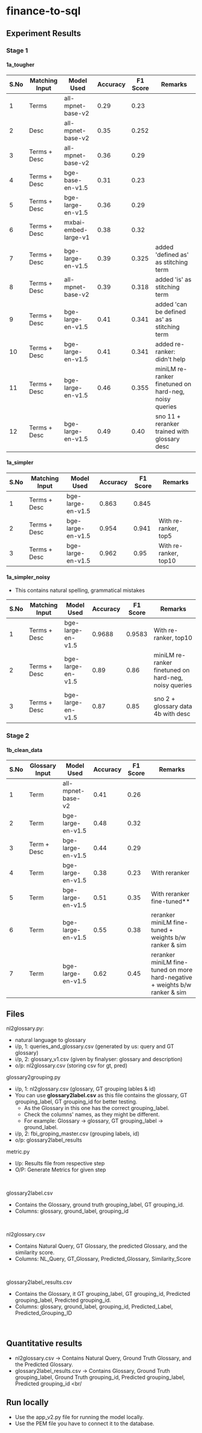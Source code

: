 # finance-to-sql

## Experiment Results
### Stage 1
#### 1a_tougher
| S.No | Matching Input       | Model Used           | Accuracy | F1 Score | Remarks |
|------|----------------------|----------------------|----------|----------|---------|
| 1    | Terms                | all-mpnet-base-v2    | 0.29     | 0.23     |         |
| 2    | Desc                 | all-mpnet-base-v2    | 0.35     | 0.252    |         |
| 3    | Terms + Desc         | all-mpnet-base-v2    | 0.36     | 0.29     |         |
| 4    | Terms + Desc         | bge-base-en-v1.5     | 0.31     | 0.23     |         |
| 5    | Terms + Desc         | bge-large-en-v1.5    | 0.36     | 0.29     |         |
| 6    | Terms + Desc         | mxbai-embed-large-v1 | 0.38     | 0.32     |         |
| 7    | Terms + Desc         | bge-large-en-v1.5    | 0.39     | 0.325    | added 'defined as' as stitching term |
| 8    | Terms + Desc         | all-mpnet-base-v2    | 0.39     | 0.318    | added 'is' as stitching term |
| 9    | Terms + Desc         | bge-large-en-v1.5    | 0.41     | 0.341    | added 'can be defined as' as stitching term |
| 10   | Terms + Desc         | bge-large-en-v1.5    | 0.41     | 0.341    | added re-ranker: didn't help |
| 11   | Terms + Desc         | bge-large-en-v1.5    | 0.46     | 0.355    | miniLM re-ranker finetuned on hard-neg, noisy queries |
| 12   | Terms + Desc         | bge-large-en-v1.5    | 0.49     | 0.40     | sno 11 + reranker trained with glossary desc |


#### 1a_simpler
| S.No | Matching Input       | Model Used           | Accuracy | F1 Score | Remarks |
|------|----------------------|----------------------|----------|----------|---------|
| 1    | Terms + Desc         | bge-large-en-v1.5    | 0.863    | 0.845    |         |
| 2    | Terms + Desc         | bge-large-en-v1.5    | 0.954    | 0.941    | With re-ranker, top5 |
| 3    | Terms + Desc         | bge-large-en-v1.5    | 0.962    | 0.95     | With re-ranker, top10 |

#### 1a_simpler_noisy  
- This contains natural spelling, grammatical mistakes

| S.No | Matching Input       | Model Used           | Accuracy | F1 Score | Remarks |
|------|----------------------|----------------------|----------|----------|---------|
| 1    | Terms + Desc         | bge-large-en-v1.5    | 0.9688   | 0.9583   | With re-ranker, top10 |
| 2    | Terms + Desc         | bge-large-en-v1.5    | 0.89     | 0.86   | miniLM re-ranker finetuned on hard-neg, noisy queries |
| 3    | Terms + Desc         | bge-large-en-v1.5    | 0.87     | 0.85   | sno 2 + glossary data 4b with desc |

### Stage 2
#### 1b_clean_data
| S.No | Glossary Input       | Model Used           | Accuracy | F1 Score | Remarks |
|------|----------------------|----------------------|----------|----------|---------|
| 1    | Term                 | all-mpnet-base-v2    | 0.41     | 0.26     |         |
| 2    | Term                 | bge-large-en-v1.5    | 0.48     | 0.32     |         |
| 3    | Term + Desc          | bge-large-en-v1.5    | 0.44     | 0.29     |         |
| 4    | Term                 | bge-large-en-v1.5    | 0.38     | 0.23     | With reranker |
| 5    | Term                 | bge-large-en-v1.5    | 0.51     | 0.35     | With reranker fine-tuned** |
| 6    | Term                 | bge-large-en-v1.5    | 0.55     | 0.38     | reranker miniLM fine-tuned + weights b/w ranker & sim |
| 7    | Term                 | bge-large-en-v1.5    | 0.62     | 0.45     | reranker miniLM fine-tuned on more hard-negative + weights b/w ranker & sim  |

## Files
nl2glossary.py: 
- natural language to glossary
- i/p, 1: queries_and_glossary.csv (generated by us: query and GT glossary)
- i/p, 2: glossary_v1.csv (given by finalyser: glossary and description)
- o/p: nl2glossary.csv (storing csv for gt, pred)

glossary2grouping.py
- i/p, 1: nl2glossary.csv (glossary, GT grouping lables & id)
- You can use **glossary2label.csv** as this file contains the glossary, GT grouping_label, GT grouping_id for better testing.
  - As the Glossary in this one has the correct grouping_label.
  - Check the columns' names, as they might be different.
  - For example: Glossary -> glossary, GT grouping_label -> ground_label. 
- i/p, 2: fbi_groping_master.csv (grouping labels, id)
- o/p: glossary2label_results

metric.py
- I/p: Results file from respective step
- O/P: Generate Metrics for given step
<br/>

glossary2label.csv
- Contains the Glossary, ground truth grouping_label, GT grouping_id.
- Columns: glossary, ground_label, grouping_id
<br/>

nl2glossary.csv
- Contains Natural Query, GT Glossary, the predicted Glossary, and the similarity score.
- Columns: NL_Query,	GT_Glossary,	Predicted_Glossary,	Similarity_Score
<br/>

glossary2label_results.csv
- Contains the Glossary, it GT grouping_label, GT grouping_id, Predicted grouping_label, Predicted grouping_id.
- Columns: glossary,	ground_label,	grouping_id,	Predicted_Label,	Predicted_Grouping_ID


<br/>



## Quantitative results
- nl2glossary.csv -> Contains Natural Query, Ground Truth Glossary, and the Predicted Glossary.
- glossary2label_results.csv -> Contains Glossary, Ground Truth grouping_label, Ground Truth grouping_id, Predicted grouping_label, Predicted grouping_id
<br/

## Run locally
- Use the app_v2.py file for running the model locally.
- Use the PEM file you have to connect it to the database.

